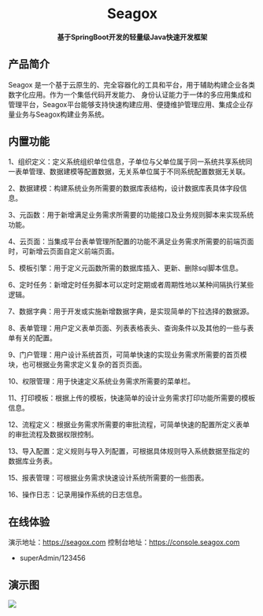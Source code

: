 <h1 align="center" style="font-weight: bold;">Seagox</h1>
<h4 align="center">基于SpringBoot开发的轻量级Java快速开发框架</h4>

## 产品简介

Seagox 是一个基于云原生的、完全容器化的工具和平台，用于辅助构建企业各类数字化应用。作为一个集低代码开发能力、 身份认证能力于一体的多应用集成和管理平台，Seagox平台能够支持快速构建应用、便捷维护管理应用、集成企业存量业务与Seagox构建业务系统。


## 内置功能

1、组织定义：定义系统组织单位信息，子单位与父单位属于同一系统共享系统同一表单管理、数据建模等配置数据，无关系单位属于不同系统配置数据无关联。

2、数据建模：构建系统业务所需要的数据库表结构，设计数据库表具体字段信息。

3、元函数：用于新增满足业务需求所需要的功能接口及业务规则脚本来实现系统功能。

4、云页面：当集成平台表单管理所配置的功能不满足业务需求所需要的前端页面时，可新增云页面自定义前端页面。

5、模板引擎：用于定义元函数所需的数据库插入、更新、删除sql脚本信息。

6、定时任务：新增定时任务脚本可以定时定期或者周期性地以某种间隔执行某些逻辑。

7、数据字典：用于开发或实施新增数据字典，是实现简单的下拉选择的数据源。

8、表单管理：用户定义表单页面、列表表格表头、查询条件以及其他的一些与表单有关的配置。

9、门户管理：用户设计系统首页，可简单快速的实现业务需求所需要的首页模块，也可根据业务需求定义复杂的首页页面。

10、权限管理：用于快速定义系统业务需求所需要的菜单栏。

11、打印模板：根据上传的模板，快速简单的设计业务需求打印功能所需要的模板信息。

12、流程定义：根据业务需求所需要的审批流程，可简单快速的配置所定义表单的审批流程及数据权限控制。

13、导入配置：定义规则与导入列配置，可根据具体规则导入系统数据至指定的数据库业务表。

15、报表管理：可根据业务需求快速设计系统所需要的一些图表。

16、操作日志：记录用操作系统的日志信息。


## 在线体验

演示地址：https://seagox.com
控制台地址：https://console.seagox.com
- superAdmin/123456

## 演示图
![](https://oss.seagox.com/sea-oss/59e18c9acd55c6fb2d1104b00f68e7a2.png)
